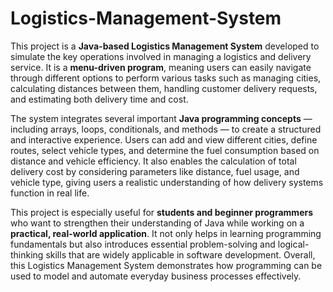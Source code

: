 # Logistics-Management-System

This project is a **Java-based Logistics Management System** developed to simulate the key operations involved in managing a logistics and delivery service. It is a **menu-driven program**, meaning users can easily navigate through different options to perform various tasks such as managing cities, calculating distances between them, handling customer delivery requests, and estimating both delivery time and cost.

The system integrates several important **Java programming concepts** — including arrays, loops, conditionals, and methods — to create a structured and interactive experience. Users can add and view different cities, define routes, select vehicle types, and determine the fuel consumption based on distance and vehicle efficiency. It also enables the calculation of total delivery cost by considering parameters like distance, fuel usage, and vehicle type, giving users a realistic understanding of how delivery systems function in real life.

This project is especially useful for **students and beginner programmers** who want to strengthen their understanding of Java while working on a **practical, real-world application**. It not only helps in learning programming fundamentals but also introduces essential problem-solving and logical-thinking skills that are widely applicable in software development. Overall, this Logistics Management System demonstrates how programming can be used to model and automate everyday business processes effectively.
